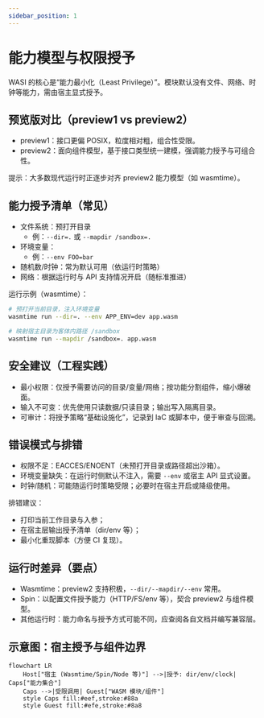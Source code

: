 ```yaml
---
sidebar_position: 1
---
```


# 能力模型与权限授予

WASI 的核心是“能力最小化（Least Privilege）”。模块默认没有文件、网络、时钟等能力，需由宿主显式授予。

## 预览版对比（preview1 vs preview2）

- preview1：接口更偏 POSIX，粒度相对粗，组合性受限。
- preview2：面向组件模型，基于接口类型统一建模，强调能力授予与可组合性。

提示：大多数现代运行时正逐步对齐 preview2 能力模型（如 wasmtime）。

## 能力授予清单（常见）

- 文件系统：预打开目录
	- 例：`--dir=.` 或 `--mapdir /sandbox=.`
- 环境变量：
	- 例：`--env FOO=bar`
- 随机数/时钟：常为默认可用（依运行时策略）
- 网络：根据运行时与 API 支持情况开启（随标准推进）

运行示例（wasmtime）：

```bash
# 预打开当前目录，注入环境变量
wasmtime run --dir=. --env APP_ENV=dev app.wasm

# 映射宿主目录为客体内路径 /sandbox
wasmtime run --mapdir /sandbox=. app.wasm
```

## 安全建议（工程实践）

- 最小权限：仅授予需要访问的目录/变量/网络；按功能分割组件，缩小爆破面。
- 输入不可变：优先使用只读数据/只读目录；输出写入隔离目录。
- 可审计：将授予策略“基础设施化”，记录到 IaC 或脚本中，便于审查与回溯。

## 错误模式与排错

- 权限不足：EACCES/ENOENT（未预打开目录或路径超出沙箱）。
- 环境变量缺失：在运行时侧默认不注入，需要 `--env` 或宿主 API 显式设置。
- 时钟/随机：可能随运行时策略受限；必要时在宿主开启或降级使用。

排错建议：
- 打印当前工作目录与入参；
- 在宿主层输出授予清单（dir/env 等）；
- 最小化重现脚本（方便 CI 复现）。

## 运行时差异（要点）

- Wasmtime：preview2 支持积极，`--dir/--mapdir/--env` 常用。
- Spin：以配置文件授予能力（HTTP/FS/env 等），契合 preview2 与组件模型。
- 其他运行时：能力命名与授予方式可能不同，应查阅各自文档并编写兼容层。

## 示意图：宿主授予与组件边界

```mermaid
flowchart LR
	Host["宿主 (Wasmtime/Spin/Node 等)"] -->|授予: dir/env/clock| Caps["能力集合"]
	Caps -->|受限调用| Guest["WASM 模块/组件"]
	style Caps fill:#eef,stroke:#88a
	style Guest fill:#efe,stroke:#8a8
```
